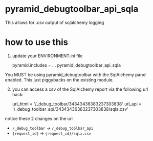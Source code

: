 pyramid_debugtoolbar_api_sqla
=============================

This allows for .csv output of sqlalchemy logging

how to use this
===============


1. update your ENVIRONMENT.ini file

	pyramid.includes = ... pyramid_debugtoolbar_api_sqla

You MUST be using  pyramid_debugtoolbar with the SqlAlchemy panel enabled.  This just piggybacks on the existing module.

2. you can access a csv of the SqlAlchemy report via the following url hack:

	url_html = '/_debug_toolbar/34343436383237303838'
	url_api = '/_debug_toolbar_api/34343436383237303838/sqla.csv'

notice these 2 changes on the url

* `/_debug_toolbar` -> `/_debug_toolbar_api`
* `{request_id}` -> `{request_id}/sqla.csv`